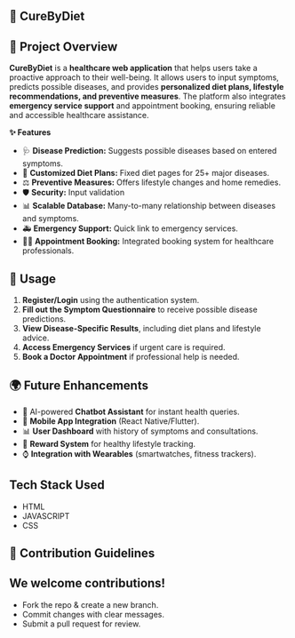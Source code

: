 
## 🌱 CureByDiet

## 🚀 Project Overview
**CureByDiet** is a **healthcare web application** that helps users take a proactive approach to their well-being. It allows users to input symptoms, predicts possible diseases, and provides **personalized diet plans, lifestyle recommendations, and preventive measures**. The platform also integrates **emergency service support** and appointment booking, ensuring reliable and accessible healthcare assistance.

**✨ Features**

* 🩺 **Disease Prediction:** Suggests possible diseases based on entered symptoms.
* 🥗 **Customized Diet Plans:** Fixed diet pages for 25+ major diseases.
* ⚖️ **Preventive Measures:** Offers lifestyle changes and home remedies.
* 🛡️ **Security:** Input validation
* 📊 **Scalable Database:** Many-to-many relationship between diseases and symptoms.
* 🚑 **Emergency Support:** Quick link to emergency services.
* 👨‍⚕️ **Appointment Booking:** Integrated booking system for healthcare professionals.

## 🎯 Usage

1. **Register/Login** using the authentication system.
2. **Fill out the Symptom Questionnaire** to receive possible disease predictions.
3. **View Disease-Specific Results**, including diet plans and lifestyle advice.
4. **Access Emergency Services** if urgent care is required.
5. **Book a Doctor Appointment** if professional help is needed.

## 🌍 Future Enhancements

* 🤖 AI-powered **Chatbot Assistant** for instant health queries.
* 📱 **Mobile App Integration** (React Native/Flutter).
* 📊 **User Dashboard** with history of symptoms and consultations.
* 🎁 **Reward System** for healthy lifestyle tracking.
* ⌚ **Integration with Wearables** (smartwatches, fitness trackers).

## Tech Stack Used

* HTML
* JAVASCRIPT
* CSS

## 🤝 Contribution Guidelines

## We welcome contributions!

* Fork the repo & create a new branch.
* Commit changes with clear messages.
* Submit a pull request for review.

